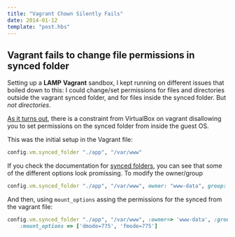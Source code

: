 ```yaml
---
title: "Vagrant Chown Silently Fails"
date: 2014-01-12
template: "post.hbs"
---
```


## Vagrant fails to change file permissions in synced folder

Setting up a **LAMP** **Vagrant** sandbox, I kept running on different issues that boiled down to this:
I could change/set permissions for files and directories outside the vagrant synced folder, and for files inside the synced folder. But _not directories_.

[As it turns out][], there is a constraint from VirtualBox on vagrant disallowing you to set permissions on the synced folder from inside the guest OS.

This was the initial setup in the Vagrant file:

```ruby
config.vm.synced_folder "./app", "/var/www"
```

If you check the documentation for [synced folders][], you can see that some of the different options look promissing.
To modify the owner/group

```ruby
config.vm.synced_folder "./app", "/var/www", owner: "www-data", group: "www-data"
```

And then, using `mount_options` assing the permissions for the synced from the vagrant file:

```ruby
config.vm.synced_folder "./app", "/var/www", :owner=> 'www-data', :group=>'www-data',
    :mount_options => ['dmode=775', 'fmode=775']
```



[synced folders]: (http://docs.vagrantup.com/v2/synced-folders/basic_usage.html)
[As it turns out]: (https://github.com/mitchellh/vagrant/issues/897)